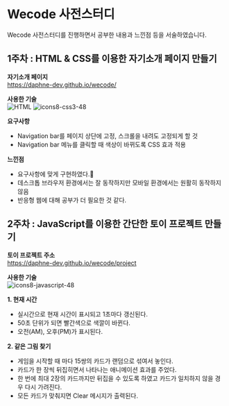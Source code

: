 # Wecode 사전스터디
Wecode 사전스터디를 진행하면서 공부한 내용과 느낀점 등을 서술하였습니다.



## 1주차 : HTML & CSS를 이용한 자기소개 페이지 만들기


__자기소개 페이지__  
https://daphne-dev.github.io/wecode/

__사용한 기술__  
![HTML](https://user-images.githubusercontent.com/59605994/89854712-8f78e700-dbcf-11ea-919c-b45dbc0bb232.png)
![icons8-css3-48](https://user-images.githubusercontent.com/59605994/89854463-e92ce180-dbce-11ea-826a-88927677726c.png "CSS") 

__요구사항__
- Navigation bar를 페이지 상단에 고정, 스크롤을 내려도 고정되게 할 것
- Navigation bar 메뉴를 클릭할 때 색상이 바뀌도록 CSS 효과 적용

__느낀점__
- 요구사항에 맞게 구현하였다.🎉
- 데스크톱 브라우저 환경에서는 잘 동작하지만 모바일 환경에서는 원활히 동작하지 않음
- 반응형 웹에 대해 공부가 더 필요한 것 같다.



## 2주차 : JavaScript를 이용한 간단한 토이 프로젝트 만들기

__토이 프로젝트 주소__  
https://daphne-dev.github.io/wecode/project

__사용한 기술__  
![icons8-javascript-48](https://user-images.githubusercontent.com/59605994/89854755-b0d9d300-dbcf-11ea-8c48-0735e77b2c6e.png)

__1. 현재 시간__

- 실시간으로 현재 시간이 표시되고 1초마다 갱신된다. 
- 50초 단위가 되면 빨간색으로 색깔이 바뀐다.
- 오전(AM), 오후(PM)가 표시된다.

__2. 같은 그림 찾기__

- 게임을 시작할 때 마다 15쌍의 카드가 랜덤으로 섞여서 놓인다. 
- 카드가 한 장씩 뒤집히면서 나타나는 애니메이션 효과를 주었다.
- 한 번에 최대 2장의 카드까지만 뒤집을 수 있도록 하였고 카드가 일치하지 않을 경우 다시 가려진다.
- 모든 카드가 맞춰지면 Clear 메시지가 출력된다.

